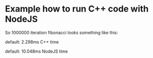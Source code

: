 # Example how to run C++ code with NodeJS

So 1000000 iteration fibonacci looks something like this:

default: 2.298ms
C++ time

default: 10.048ms
NodeJS time